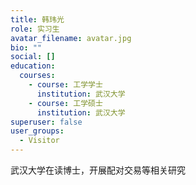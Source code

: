 ```yaml
---
title: 韩玮光
role: 实习生
avatar_filename: avatar.jpg
bio: ""
social: []
education:
  courses:
    - course: 工学学士
      institution: 武汉大学
    - course: 工学硕士
      institution: 武汉大学
superuser: false
user_groups:
  - Visitor
---
```

武汉大学在读博士，开展配对交易等相关研究